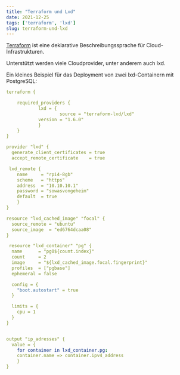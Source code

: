 ```yaml
---
title: "Terraform und Lxd"
date: 2021-12-25
tags: ['terraform', 'lxd']
slug: terraform-und-lxd
---
```


[Terraform](https://www.terraform.io/) ist eine deklarative Beschreibungssprache für Cloud-Infrastrukturen.

Unterstützt werden viele Cloudprovider, unter anderem auch lxd.

Ein kleines Beispiel für das Deployment von zwei lxd-Containern mit PostgreSQL:

```yaml
terraform {

	required_providers {
        	lxd = {
                	source = "terraform-lxd/lxd"
			version = "1.6.0"
        	}
	}
}

provider "lxd" {
  generate_client_certificates = true
  accept_remote_certificate    = true

 lxd_remote {
    name     = "rpi4-8gb"
    scheme   = "https"
    address  = "10.10.10.1"
    password = "sowasvongeheim"
    default  = true
    }
}

resource "lxd_cached_image" "focal" {
  source_remote = "ubuntu"
  source_image  = "ed6764dcaa08"
}

 resource "lxd_container" "pg" {
  name      = "pg0${count.index}"
  count     = 2
  image     = "${lxd_cached_image.focal.fingerprint}"
  profiles  = ["pgbase"]
  ephemeral = false

  config = {
    "boot.autostart" = true
  }

  limits = {
    cpu = 1
  }
}


output "ip_adresses" {
  value = {
	for container in lxd_container.pg:
	container.name => container.ipv4_address
	}
}

```
